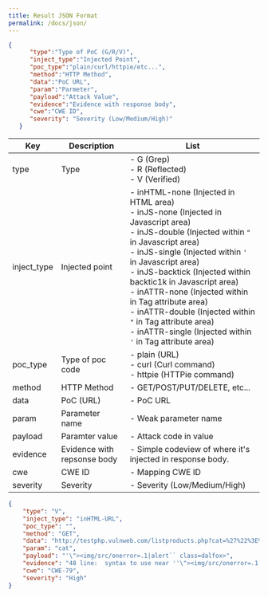 ```yaml
---
title: Result JSON Format
permalink: /docs/json/
---
```


```json
{
      "type":"Type of PoC (G/R/V)",
      "inject_type":"Injected Point",
      "poc_type":"plain/curl/httpie/etc...",
      "method":"HTTP Method",
      "data":"PoC URL",
      "param":"Parmeter",
      "payload":"Attack Value",
      "evidence":"Evidence with response body",
      "cwe":"CWE ID",
      "severity": "Severity (Low/Medium/High)"
   }
```

| Key         | Description                 | List                                                         |
| ----------- | --------------------------- | ------------------------------------------------------------ |
| type        | Type                        | - G (Grep)<br />- R (Reflected)<br />- V (Verified)          |
| inject_type | Injected point              | - inHTML-none (Injected in HTML area)<br />- inJS-none (Injected in Javascript area)<br />- inJS-double (Injected within `"` in Javascript area)<br />- inJS-single (Injected within `'` in Javascript area)<br />- inJS-backtick (Injected within backtic1k in Javascript area)<br />- inATTR-none (Injected within in Tag attribute area)<br />- inATTR-double (Injected within `"` in Tag attribute area)<br />- inATTR-single (Injected within `'` in Tag attribute area) |
| poc_type    | Type of poc code            | - plain (URL)<br />- curl (Curl command)<br />- httpie (HTTPie command) |
| method      | HTTP Method                 | - GET/POST/PUT/DELETE, etc...                                |
| data        | PoC (URL)                   | - PoC URL                                                    |
| param       | Parameter name              | - Weak parameter name                                        |
| payload     | Paramter value              | - Attack code in value                                       |
| evidence    | Evidence with repsonse body | - Simple codeview of where it's injected in response body.   |
| cwe         | CWE ID                      | - Mapping CWE ID                                             |
| severity    | Severity                    | - Severity (Low/Medium/High)                                 |

```json
{
    "type": "V",
    "inject_type": "inHTML-URL",
    "poc_type": "",
    "method": "GET",
    "data": "http://testphp.vulnweb.com/listproducts.php?cat=%27%22%3E%3Cimg%2Fsrc%2Fonerror%3D.1%7Calert%60%60+class%3Ddalfox%3E",
    "param": "cat",
    "payload": "'\"><img/src/onerror=.1|alert`` class=dalfox>",
    "evidence": "48 line:  syntax to use near ''\"><img/src/onerror=.1|alert`` class=dalfox>' at line 1",
    "cwe": "CWE-79",
    "severity": "High"
}
```
